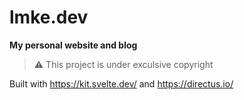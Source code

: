 # lmke.dev

**My personal website and blog**

> ⚠ This project is under exculsive copyright

Built with https://kit.svelte.dev/ and https://directus.io/
